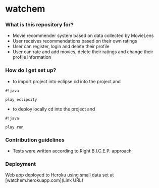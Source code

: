 # watchem #

### What is this repository for? ###

* Movie recommender system based on data collected by MovieLens
* User receives recommendations based on their own ratings
* User can register, login and delete their profile
* User can rate and add movies, delete their ratings and change their profile information

### How do I get set up? ###

* to import project into eclipse cd into the project and 
```
#!java

play eclipsify
```


* to deploy locally cd into the project and 
```
#!java

play run
```


### Contribution guidelines ###

* Tests were written according to Right B.I.C.E.P. approach


### Deployment ###
Web app deployed to Heroku using small data set at [watchem.herokuapp.com](Link URL)